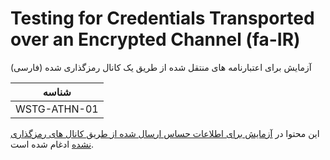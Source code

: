 # Testing for Credentials Transported over an Encrypted Channel (fa-IR)

آزمایش برای اعتبارنامه های منتقل شده از طریق یک کانال رمزگذاری شده (فارسی)

|شناسه          |
|------------|
|WSTG-ATHN-01|

این محتوا در [آزمایش برای اطلاعات حساس ارسال شده از طریق کانال های رمزگذاری نشده](../09-Testing_for_Weak_Cryptography/03-Testing_for_Sensitive_Information_Sent_via_Unencrypted_Channels.md) ادغام شده است.
